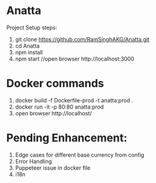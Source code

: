 # Anatta
Project Setup steps:
1) git clone https://github.com/RamSinghAKG/Anatta.git
2) cd Anatta
3) npm install
4) npm start   //open browser http://localhost:3000

# Docker commands
1) docker build -f Dockerfile-prod -t anatta:prod .
2) docker run -it -p 80:80 anatta:prod
3) open browser http://localhost/

# Pending Enhancement:
1) Edge cases for different base currency from config
2) Error Handling
3) Puppeteer issue in docker file
4) i18n 



